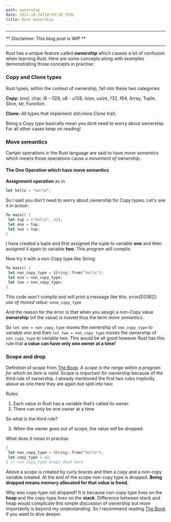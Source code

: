 ```yaml
---
path: ownership
date: 2021-10-24T10:59:58.759Z
title: Rust ownership
---
```


---

** Disclaimer: This blog post is WIP **

---

Rust has a unique feature called **ownership** which causes a lot of confusion when learning Rust. Here are some concepts along with examples demonstrating those concepts in practise:

### Copy and Clone types

Rust types, within the context of ownership, fall into these two categories

**Copy:** bool, char, i8 - i128, u8 - u128, isize, usize, f32, f64, Array, Tuple, Slice, str, Function.

**Clone:** All types that implement _std:clone:Clone_ trait.

Being a _Copy type_ basically mean you dont need to worry about ownership. For all other cases keep on reading!

### Move semantics

Certain operations in the Rust language are said to have _move semantics_ which means those operations cause a _movement of ownership_.

#### The One Operation which have move semantics

**Assignment operation** as in

```rust
let hello = "world";
```

So I said you don't need to worry about ownership for Copy types. Let's see it in action:

```rust
fn main() {
 let tup = ("hello", 42);
 let one = tup;
 let two = tup;
}
```

I have created a tuple and first assigned the tuple to variable **one** and then assigned it again to variable **two**. This program will compile.

Now try it with a non-Copy type like String:

```rust
fn main() {
 let non_copy_type = String::from("hello");
 let one = non_copy_type;
 let two = non_copy_type;
}
```

This code won't compile and will print a message like this: _error[E0382]: use of moved value: `none_copy_type`_

And the reason for the error is that when you assign a non-Copy value **ownership** (of the value) is moved thus the term _move semantics_.

So `let one = non_copy_type` moves the ownership of `non_copy_type` to variable _one_ and then `let two = non_copy_type` moves the ownership of `non_copy_type` to variable _two_. This would be all good however Rust has this rule that **a value can have only one owner at a time!**

### Scope and drop

Definition of _scope_ from [The Book](https://doc.rust-lang.org/book/ch04-01-what-is-ownership.html#variable-scope): _A scope is the range within a program for which an item is valid._ Scope is important for ownership because of the third rule of ownership. I already mentioned the first two rules implicitly above as one.Here they are again but split into two:

Rules:

1. Each value in Rust has a variable that’s called its owner.
2. There can only be one owner at a time.

So what is the third rule?

3. When the owner goes out of scope, the value will be dropped.

What does it mean in practise:

```rust
{
 let non_copy_type = String::from("hello");
 let copy_type = 42;
} // non_copy_type drops dead here
```

Above a scope is created by curly braces and then a copy and a non-copy variable created. At the end of the scope non-copy type is dropped. **Being dropped means memory allocated for that value is freed.**

Why was copy-type not dropped? It is because non-copy type lives on the **heap** and the copy-type lives on the **stack**. Difference between stack and heap would complicate this simple discussion of ownership but more importantly is beyond my understanding. So I recommend reading [The Book](https://doc.rust-lang.org/book/ch04-01-what-is-ownership.html#the-stack-and-the-heap) if you want to dive deeper.
